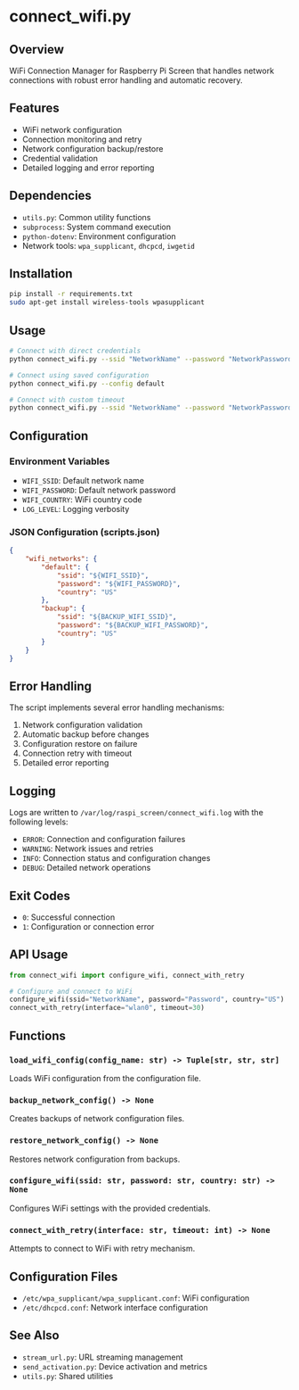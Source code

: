 # connect_wifi.py

## Overview
WiFi Connection Manager for Raspberry Pi Screen that handles network connections with robust error handling and automatic recovery.

## Features
- WiFi network configuration
- Connection monitoring and retry
- Network configuration backup/restore
- Credential validation
- Detailed logging and error reporting

## Dependencies
- `utils.py`: Common utility functions
- `subprocess`: System command execution
- `python-dotenv`: Environment configuration
- Network tools: `wpa_supplicant`, `dhcpcd`, `iwgetid`

## Installation
```bash
pip install -r requirements.txt
sudo apt-get install wireless-tools wpasupplicant
```

## Usage
```bash
# Connect with direct credentials
python connect_wifi.py --ssid "NetworkName" --password "NetworkPassword"

# Connect using saved configuration
python connect_wifi.py --config default

# Connect with custom timeout
python connect_wifi.py --ssid "NetworkName" --password "NetworkPassword" --timeout 60
```

## Configuration

### Environment Variables
- `WIFI_SSID`: Default network name
- `WIFI_PASSWORD`: Default network password
- `WIFI_COUNTRY`: WiFi country code
- `LOG_LEVEL`: Logging verbosity

### JSON Configuration (scripts.json)
```json
{
    "wifi_networks": {
        "default": {
            "ssid": "${WIFI_SSID}",
            "password": "${WIFI_PASSWORD}",
            "country": "US"
        },
        "backup": {
            "ssid": "${BACKUP_WIFI_SSID}",
            "password": "${BACKUP_WIFI_PASSWORD}",
            "country": "US"
        }
    }
}
```

## Error Handling
The script implements several error handling mechanisms:
1. Network configuration validation
2. Automatic backup before changes
3. Configuration restore on failure
4. Connection retry with timeout
5. Detailed error reporting

## Logging
Logs are written to `/var/log/raspi_screen/connect_wifi.log` with the following levels:
- `ERROR`: Connection and configuration failures
- `WARNING`: Network issues and retries
- `INFO`: Connection status and configuration changes
- `DEBUG`: Detailed network operations

## Exit Codes
- `0`: Successful connection
- `1`: Configuration or connection error

## API Usage
```python
from connect_wifi import configure_wifi, connect_with_retry

# Configure and connect to WiFi
configure_wifi(ssid="NetworkName", password="Password", country="US")
connect_with_retry(interface="wlan0", timeout=30)
```

## Functions

### `load_wifi_config(config_name: str) -> Tuple[str, str, str]`
Loads WiFi configuration from the configuration file.

### `backup_network_config() -> None`
Creates backups of network configuration files.

### `restore_network_config() -> None`
Restores network configuration from backups.

### `configure_wifi(ssid: str, password: str, country: str) -> None`
Configures WiFi settings with the provided credentials.

### `connect_with_retry(interface: str, timeout: int) -> None`
Attempts to connect to WiFi with retry mechanism.

## Configuration Files
- `/etc/wpa_supplicant/wpa_supplicant.conf`: WiFi configuration
- `/etc/dhcpcd.conf`: Network interface configuration

## See Also
- `stream_url.py`: URL streaming management
- `send_activation.py`: Device activation and metrics
- `utils.py`: Shared utilities 